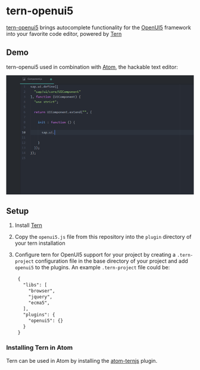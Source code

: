 # tern-openui5

[tern-openui5](https://github.com/TimoSta/tern-openui5) brings autocomplete functionality for the [OpenUI5](http://openui5.org/) framework into your favorite code editor, powered by [Tern](http://ternjs.net/)

## Demo
tern-openui5 used in combination with [Atom](https://atom.io/), the hackable text editor:

![Demo](demo/tern-openui5.gif)

## Setup
1. Install [Tern](http://ternjs.net/)
2. Copy the `openui5.js` file from this repository into the `plugin` directory of your tern installation
3. Configure tern for OpenUI5 support for your project by creating a `.tern-project` configuration file in the base directory of your project and add `openui5` to the plugins. An example `.tern-project` file could be:

        {
          "libs": [
            "browser",
            "jquery",
            "ecma5",
          ],
          "plugins": {
            "openui5": {}
          }
        }

### Installing Tern in Atom
Tern can be used in Atom by installing the [atom-ternjs](https://atom.io/packages/atom-ternjs) plugin.
